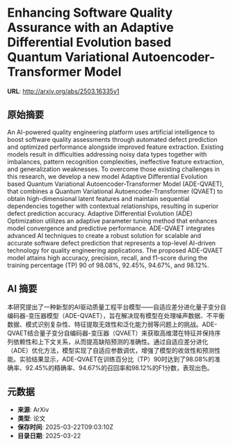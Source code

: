 # Enhancing Software Quality Assurance with an Adaptive Differential Evolution based Quantum Variational Autoencoder-Transformer Model

**URL**: http://arxiv.org/abs/2503.16335v1

## 原始摘要

An AI-powered quality engineering platform uses artificial intelligence to
boost software quality assessments through automated defect prediction and
optimized performance alongside improved feature extraction. Existing models
result in difficulties addressing noisy data types together with imbalances,
pattern recognition complexities, ineffective feature extraction, and
generalization weaknesses. To overcome those existing challenges in this
research, we develop a new model Adaptive Differential Evolution based Quantum
Variational Autoencoder-Transformer Model (ADE-QVAET), that combines a Quantum
Variational Autoencoder-Transformer (QVAET) to obtain high-dimensional latent
features and maintain sequential dependencies together with contextual
relationships, resulting in superior defect prediction accuracy. Adaptive
Differential Evolution (ADE) Optimization utilizes an adaptive parameter tuning
method that enhances model convergence and predictive performance. ADE-QVAET
integrates advanced AI techniques to create a robust solution for scalable and
accurate software defect prediction that represents a top-level AI-driven
technology for quality engineering applications. The proposed ADE-QVAET model
attains high accuracy, precision, recall, and f1-score during the training
percentage (TP) 90 of 98.08%, 92.45%, 94.67%, and 98.12%.


## AI 摘要

本研究提出了一种新型的AI驱动质量工程平台模型——自适应差分进化量子变分自编码器-变压器模型（ADE-QVAET），旨在解决现有模型在处理噪声数据、不平衡数据、模式识别复杂性、特征提取无效性和泛化能力弱等问题上的挑战。ADE-QVAET结合量子变分自编码器-变压器（QVAET）来获取高维潜在特征并保持序列依赖性和上下文关系，从而提高缺陷预测的准确性。通过自适应差分进化（ADE）优化方法，模型实现了自适应参数调优，增强了模型的收敛性和预测性能。实验结果显示，ADE-QVAET在训练百分比（TP）90时达到了98.08%的准确率、92.45%的精确率、94.67%的召回率和98.12%的F1分数，表现出色。

## 元数据

- **来源**: ArXiv
- **类型**: 论文
- **保存时间**: 2025-03-22T09:03:10Z
- **目录日期**: 2025-03-22
